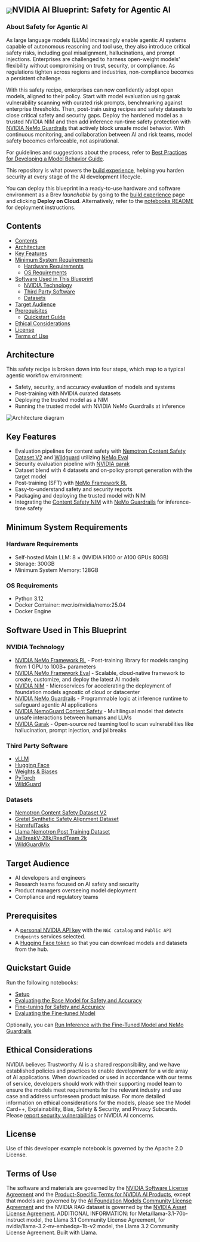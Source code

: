 <h2><img align="center" src="https://github.com/user-attachments/assets/cbe0d62f-c856-4e0b-b3ee-6184b7c4d96f">NVIDIA AI Blueprint: Safety for Agentic AI</h2>

### About Safety for Agentic AI

As large language models (LLMs) increasingly enable agentic AI systems capable of autonomous reasoning and tool use, they also introduce critical safety risks, including goal misalignment, hallucinations, and prompt injections.
Enterprises are challenged to harness open-weight models' flexibility without compromising on trust, security, or compliance.
As regulations tighten across regions and industries, non-compliance becomes a persistent challenge.

With this safety recipe, enterprises can now confidently adopt open models, aligned to their policy.
Start with model evaluation using garak vulnerability scanning with curated risk prompts, benchmarking against enterprise thresholds.
Then, post-train using recipes and safety datasets to close critical safety and security gaps.
Deploy the hardened model as a trusted NVIDIA NIM and then add inference run-time safety protection with [NVIDIA NeMo Guardrails](https://developer.nvidia.com/nemo-guardrails/) that actively block unsafe model behavior.
With continuous monitoring, and collaboration between AI and risk teams, model safety becomes enforceable, not aspirational.

For guidelines and suggestions about the process, refer to [Best Practices for Developing a Model Behavior Guide](https://github.com/NVIDIA-AI-Blueprints/safety-for-agentic-ai/blob/main/docs/best-practices-model-behavior-guide.md).

This repository is what powers the [build experience](https://build.nvidia.com/nvidia/safety-for-agentic-ai), helping you harden security at every stage of the AI development lifecycle.

You can deploy this blueprint in a ready-to-use hardware and software environment as a Brev _launchable_ by going to the [build experience](https://build.nvidia.com/nvidia/safety-for-agentic-ai) page and clicking **Deploy on Cloud**.
Alternatively, refer to the [notebooks README](https://github.com/NVIDIA-AI-Blueprints/safety-for-agentic-ai/tree/main/notebooks#readme) for deployment instructions.

## Contents

<!-- TOC -->

- [Contents](#contents)
- [Architecture](#architecture)
- [Key Features](#key-features)
- [Minimum System Requirements](#minimum-system-requirements)
    - [Hardware Requirements](#hardware-requirements)
    - [OS Requirements](#os-requirements)
- [Software Used in This Blueprint](#software-used-in-this-blueprint)
    - [NVIDIA Technology](#nvidia-technology)
    - [Third Party Software](#third-party-software)
    - [Datasets](#datasets)
- [Target Audience](#target-audience)
- [Prerequisites](#prerequisites)
    - [Quickstart Guide](#quickstart-guide)
- [Ethical Considerations](#ethical-considerations)
- [License](#license)
- [Terms of Use](#terms-of-use)

<!-- /TOC -->

## Architecture

This safety recipe is broken down into four steps, which map to a typical agentic workflow environment: 

- Safety, security, and accuracy evaluation of models and systems
- Post-training with NVIDIA curated datasets  
- Deploying the trusted model as a NIM  
- Running the trusted model with NVIDIA NeMo Guardrails at inference

![Architecture diagram](https://assets.ngc.nvidia.com/products/api-catalog/safety-for-agentic-ai/diagram.jpg)

## Key Features

- Evaluation pipelines for content safety with [Nemotron Content Safety Dataset V2](https://huggingface.co/datasets/nvidia/Aegis-AI-Content-Safety-Dataset-2.0) and [Wildguard](https://huggingface.co/AllanK24/modernbert-Aegis-2.0-Wildguard-Content-Safety) utilizing [NeMo Eval](https://github.com/NVIDIA/NeMo)  
- Security evaluation pipeline with [NVIDIA garak](https://github.com/NVIDIA/garak)  
- Dataset blend with 4 datasets and on-policy prompt generation with the target model  
- Post-training (SFT) with [NeMo Framework RL](https://github.com/NVIDIA/NeMo-RL)   
- Easy-to-understand safety and security reports  
- Packaging and deploying the trusted model with NIM  
- Integrating the [Content Safety NIM](https://build.nvidia.com/nvidia/llama-3_1-nemoguard-8b-content-safety) with [NeMo Guardrails](https://developer.nvidia.com/nemo-guardrails) for inference-time safety

## Minimum System Requirements

### Hardware Requirements

- Self-hosted Main LLM: 8 × (NVIDIA H100 or A100 GPUs 80GB)
- Storage: 300GB
- Minimum System Memory: 128GB

### OS Requirements

- Python 3.12
- Docker Container: nvcr.io/nvidia/nemo:25.04
- Docker Engine

## Software Used in This Blueprint

### NVIDIA Technology

- [NVIDIA NeMo Framework RL](https://github.com/NVIDIA/NeMo-RL) \-  Post-training library for models ranging from 1 GPU to 100B+ parameters  
- [NVIDIA NeMo Framework Eval](https://github.com/NVIDIA/NeMo) \-  Scalable, cloud-native framework to create, customize, and deploy the latest AI models  
- [NVIDIA NIM](https://docs.nvidia.com/nim/index.html) \- Microservices for accelerating the deployment of foundation models agnostic of cloud or datacenter
- [NVIDIA NeMo Guardrails](https://github.com/NVIDIA/NeMo-Guardrails) \- Programmable logic at inference runtime to safeguard agentic AI applications
- [NVIDIA NemoGuard Content Safety](https://huggingface.co/nvidia/llama-3.1-nemoguard-8b-content-safety) \- Multilingual model that detects unsafe interactions between humans and LLMs
- [NVIDIA Garak](https://github.com/NVIDIA/garak) \- Open-source red teaming tool to scan vulnerabilities like hallucination, prompt injection, and jailbreaks

### Third Party Software

- [vLLM](https://github.com/vllm-project/vllm)
- [Hugging Face](https://huggingface.co/docs/hub/en/datasets-overview)
- [Weights & Biases](https://wandb.ai/site/)
- [PyTorch](https://pytorch.org/)
- [WildGuard](https://huggingface.co/allenai/wildguard)

### Datasets

- [Nemotron Content Safety Dataset V2](https://huggingface.co/datasets/nvidia/Aegis-AI-Content-Safety-Dataset-2.0)  
- [Gretel Synthetic Safety Alignment Dataset](https://huggingface.co/datasets/gretelai/gretel-safety-alignment-en-v1)  
- [HarmfulTasks](https://github.com/CrystalEye42/eval-safety)  
- [Llama Nemotron Post Training Dataset](https://huggingface.co/datasets/nvidia/Llama-Nemotron-Post-Training-Dataset)
- [JaiBreakV-28k/ReadTeam 2k](https://huggingface.co/datasets/JailbreakV-28K/JailBreakV-28k/viewer/RedTeam_2K)
- [WildGuardMix](https://huggingface.co/datasets/allenai/wildguardmix)

## Target Audience

- AI developers and engineers
- Research teams focused on AI safety and security
- Product managers overseeing model deployment
- Compliance and regulatory teams

## Prerequisites

- A [personal NVIDIA API key](https://org.ngc.nvidia.com/setup/api-keys) with the `NGC catalog` and `Public API Endpoints` services selected.
- A [Hugging Face token](https://huggingface.co/settings/tokens) so that you can download models and datasets from the hub.

## Quickstart Guide

Run the following notebooks:

- [Setup](https://github.com/NVIDIA-AI-Blueprints/safety-for-agentic-ai/blob/main/notebooks/Step0_Setup.ipynb)
- [Evaluating the Base Model for Safety and Accuracy](https://github.com/NVIDIA-AI-Blueprints/safety-for-agentic-ai/blob/main/notebooks/Step1_Evaluation.ipynb)
- [Fine-tuning for Safety and Accuracy](https://github.com/NVIDIA-AI-Blueprints/safety-for-agentic-ai/blob/main/notebooks/Step2_Safety_Post_Training.ipynb)
- [Evaluating the Fine-tuned Model](https://github.com/NVIDIA-AI-Blueprints/safety-for-agentic-ai/blob/main/notebooks/Step3_Post_Training_Eval.ipynb)

Optionally, you can [Run Inference with the Fine-Tuned Model and NeMo Guardrails](https://github.com/NVIDIA-AI-Blueprints/safety-for-agentic-ai/blob/main/notebooks/Step4_Run_Inference_with_NeMo_Guardrails_Docker.ipynb)

## Ethical Considerations

NVIDIA believes Trustworthy AI is a shared responsibility, and we have established policies and practices to enable development for a wide array of AI applications. When downloaded or used in accordance with our terms of service, developers should work with their supporting model team to ensure the models meet requirements for the relevant industry and use case and address unforeseen product misuse. For more detailed information on ethical considerations for the models, please see the Model Card++, Explainability, Bias, Safety & Security, and Privacy Subcards. Please [report security vulnerabilities](https://www.nvidia.com/en-us/support/submit-security-vulnerability/) or NVIDIA AI concerns.

## License

Use of this developer example notebook  is governed by the Apache 2.0 License.

## Terms of Use

The software and materials are governed by the [NVIDIA Software License Agreement](https://www.nvidia.com/en-us/agreements/enterprise-software/nvidia-software-license-agreement/) and the [Product-Specific Terms for NVIDIA AI Products](https://www.nvidia.com/en-us/agreements/enterprise-software/product-specific-terms-for-ai-products/), except that models are governed by the [AI Foundation Models Community License Agreement](https://docs.nvidia.com/ai-foundation-models-community-license.pdf) and the NVIDIA RAG dataset is governed by the [NVIDIA Asset License Agreement](https://github.com/NVIDIA-AI-Blueprints/rag/blob/main/data/LICENSE.DATA). ADDITIONAL INFORMATION: for Meta/llama-3.1-70b-instruct model, the Llama 3.1 Community License Agreement, for nvidia/llama-3.2-nv-embedqa-1b-v2 model, the Llama 3.2 Community License Agreement. Built with Llama.